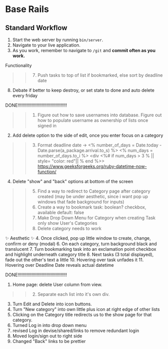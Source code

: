 # Base Rails

## Standard Workflow

 1. Start the web server by running `bin/server`.
 1. Navigate to your live application.
 1. As you work, remember to navigate to `/git` and **commit often as you work.**

Functionality
 >> 7. Push tasks to top of list if bookmarked, else sort by deadline date 
 8. Debate if better to keep destroy, or set state to done and auto delete every friday


DONE!!!!!!!!!!!!!!!!!!!!!!!!!!!!!!!!!!!!!!!
>> 1. Figure out how to save usernames into database. Figure out how to populate username as ownership of lists once signed in
 2. Add delete option to the side of edit, once you enter focus on a category
>> 3. Format deadline date -> <% number_of_days = Date.today - Date.parse(a_package.arrival.to_s) %>
    <% num_days = number_of_days.to_i %>
    <div 
      <%# if num_days > 3 %     ||   style= "color: red"|| % end %>>
    https://www.geeksforgeeks.org/ruby-datetime-now-function/
 4. Delete "show" and "back" options at bottom of the screen
>> 5. Find a way to redirect to Category page after category created (may be under aesthetic, since i want pop up windows that fade background for inputs)
 >> 6. Create a way to bookmark task: boolean? checkbox, available default: false
 >> 9. Make Drop Down Menu for Category when creating Task only show User's Categories
>> 10. Delete category needs to work
 
✨ Aesthetic ✨
 4. Once clicked, pop up little window to create, change, confirm or deny (modal)
 6. On each category, turn background black and translucent
 7. Turn bookmarking task into an exclamation point checkbox and highlight underneath category title
 8. Next tasks (3 total displayed), fade out the other's text a little
 10. Hovering over task unfades it
 11. Hovering over Deadline Date reveals actual datetime
 


DONE!!!!!!!!!!!!!!!!!!!!!!!!!!!!!!!!!!!!!!!
 1. Home page: delete User column from view. 
>> 2. Separate each list into it's own div.
 3. Turn Edit and Delete into icon buttons.
 5. Turn "New category" into own little plus icon at right edge of other lists
 9. Clicking on the Category title redirects us to the show page for that category.
 12. Turned Log in into drop down menu
 13. revised Log in devise/shared/links to remove redundant login
 14. Moved login/sign out to right side
 15. Changed "Back" links to be prettier
